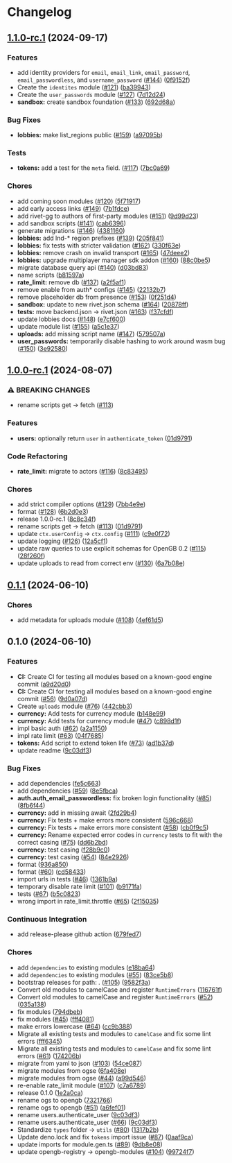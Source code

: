 # Changelog

## [1.1.0-rc.1](https://github.com/rivet-gg/modules-old/compare/v1.0.0-rc.1...v1.1.0-rc.1) (2024-09-17)


### Features

* add identity providers for `email`, `email_link`, `email_password`, `email_passwordless`, and `username_password` ([#144](https://github.com/rivet-gg/modules-old/issues/144)) ([0f9152f](https://github.com/rivet-gg/modules-old/commit/0f9152f4ce57f694e9f5367d1da6039c13257dc3))
* Create the `identites` module ([#121](https://github.com/rivet-gg/modules-old/issues/121)) ([ba39943](https://github.com/rivet-gg/modules-old/commit/ba39943b74877721bffd368e221ef546483b46b7))
* Create the `user_passwords` module ([#127](https://github.com/rivet-gg/modules-old/issues/127)) ([7d12d24](https://github.com/rivet-gg/modules-old/commit/7d12d24836919621622bd4073289a8066c03deb4))
* **sandbox:** create sandbox foundation ([#133](https://github.com/rivet-gg/modules-old/issues/133)) ([692d68a](https://github.com/rivet-gg/modules-old/commit/692d68a671a80bfeb4b8e895ac0d8b4f193484fd))


### Bug Fixes

* **lobbies:** make list_regions public ([#159](https://github.com/rivet-gg/modules-old/issues/159)) ([a97095b](https://github.com/rivet-gg/modules-old/commit/a97095bc3d865be8783c1b53027313448f8495a2))


### Tests

* **tokens:** add a test for the `meta` field. ([#117](https://github.com/rivet-gg/modules-old/issues/117)) ([7bc0a69](https://github.com/rivet-gg/modules-old/commit/7bc0a6905151ca6e99c0d44baec9626b42ff0ce8))


### Chores

* add coming soon modules ([#120](https://github.com/rivet-gg/modules-old/issues/120)) ([5f71917](https://github.com/rivet-gg/modules-old/commit/5f7191716fde37c042cf7a54bae508d943c8bb23))
* add early access links ([#149](https://github.com/rivet-gg/modules-old/issues/149)) ([7b1fdce](https://github.com/rivet-gg/modules-old/commit/7b1fdce5efee9523878797ce3a12a917d14aa6f4))
* add rivet-gg to authors of first-party modules ([#151](https://github.com/rivet-gg/modules-old/issues/151)) ([9d99d23](https://github.com/rivet-gg/modules-old/commit/9d99d2341695a8adf7b3d2914eb05847ece388a0))
* add sandbox scripts ([#141](https://github.com/rivet-gg/modules-old/issues/141)) ([cab6396](https://github.com/rivet-gg/modules-old/commit/cab6396f9f36cae76b4581db5fe545b1fef6a439))
* generate migrations ([#146](https://github.com/rivet-gg/modules-old/issues/146)) ([4381160](https://github.com/rivet-gg/modules-old/commit/4381160e15bbf51d5229cfa4910490b31902172b))
* **lobbies:** add lnd-* region prefixes ([#139](https://github.com/rivet-gg/modules-old/issues/139)) ([205f841](https://github.com/rivet-gg/modules-old/commit/205f841ab3d6bd54c98ecaa21cd24202e1e69bb9))
* **lobbies:** fix tests with stricter validation ([#162](https://github.com/rivet-gg/modules-old/issues/162)) ([330f63e](https://github.com/rivet-gg/modules-old/commit/330f63e1de89904a7a7354c5efd262596ec3132e))
* **lobbies:** remove crash on invalid transport ([#165](https://github.com/rivet-gg/modules-old/issues/165)) ([47deee2](https://github.com/rivet-gg/modules-old/commit/47deee24d4d72980cc6a2088dec4d6c285aa1ed4))
* **lobbies:** upgrade multiplayer manager sdk addon ([#160](https://github.com/rivet-gg/modules-old/issues/160)) ([88c0be5](https://github.com/rivet-gg/modules-old/commit/88c0be5bc15abb195acfe160aa695445de3a47e3))
* migrate database query api ([#140](https://github.com/rivet-gg/modules-old/issues/140)) ([d03bd83](https://github.com/rivet-gg/modules-old/commit/d03bd83dda3ce39b3bea1980d6dff65e92aa5a3a))
* name scripts ([b81597a](https://github.com/rivet-gg/modules-old/commit/b81597ab946c190f32df9eed03b7c690658eecd4))
* **rate_limit:** remove db ([#137](https://github.com/rivet-gg/modules-old/issues/137)) ([a2f5af1](https://github.com/rivet-gg/modules-old/commit/a2f5af1983e97c0314fa4649d32ce27e95e54012))
* remove enable from auth* configs ([#145](https://github.com/rivet-gg/modules-old/issues/145)) ([22132b7](https://github.com/rivet-gg/modules-old/commit/22132b748f0af1e2e473e20625fba65b3da4d679))
* remove placeholder db from presence ([#153](https://github.com/rivet-gg/modules-old/issues/153)) ([0f251d4](https://github.com/rivet-gg/modules-old/commit/0f251d434e2e39a3685871f6bc91efa01c82da4d))
* **sandbox:** update to new rivet.json schema ([#164](https://github.com/rivet-gg/modules-old/issues/164)) ([20878ff](https://github.com/rivet-gg/modules-old/commit/20878ff1a24bf8fd50286bcd937d6b7c836df013))
* **tests:** move backend.json -&gt; rivet.json ([#163](https://github.com/rivet-gg/modules-old/issues/163)) ([f37cfdf](https://github.com/rivet-gg/modules-old/commit/f37cfdfde7199108458c60f68881665e2f56aca0))
* update lobbies docs ([#148](https://github.com/rivet-gg/modules-old/issues/148)) ([e7cf600](https://github.com/rivet-gg/modules-old/commit/e7cf600216250e634c6696d3743888f99c08abe2))
* update module list ([#155](https://github.com/rivet-gg/modules-old/issues/155)) ([a5c1e37](https://github.com/rivet-gg/modules-old/commit/a5c1e37e5171fd7922013bbb6ec7259befbef236))
* **uploads:** add missing script name ([#147](https://github.com/rivet-gg/modules-old/issues/147)) ([579507a](https://github.com/rivet-gg/modules-old/commit/579507a341016e197757365649dae5192cfbff0d))
* **user_passwords:** temporarily disable hashing to work around wasm bug ([#150](https://github.com/rivet-gg/modules-old/issues/150)) ([3e92580](https://github.com/rivet-gg/modules-old/commit/3e92580e5b344b15c8f6f945de756cd13e84069a))

## [1.0.0-rc.1](https://github.com/rivet-gg/opengb-modules/compare/v0.1.1...v1.0.0-rc.1) (2024-08-07)


### ⚠ BREAKING CHANGES

* rename scripts get -> fetch ([#113](https://github.com/rivet-gg/opengb-modules/issues/113))

### Features

* **users:** optionally return `user` in `authenticate_token` ([01d9791](https://github.com/rivet-gg/opengb-modules/commit/01d9791b4a1955b373e7aef933b2ea67bf3ecf54))


### Code Refactoring

* **rate_limit:** migrate to actors ([#116](https://github.com/rivet-gg/opengb-modules/issues/116)) ([8c83495](https://github.com/rivet-gg/opengb-modules/commit/8c83495bcb29011121eddd56540cbb11054a7530))


### Chores

* add strict compiler options ([#129](https://github.com/rivet-gg/opengb-modules/issues/129)) ([7bb4e9e](https://github.com/rivet-gg/opengb-modules/commit/7bb4e9e48874bb103a2f789f46709e9034cd72c6))
* format ([#128](https://github.com/rivet-gg/opengb-modules/issues/128)) ([6b2d0e3](https://github.com/rivet-gg/opengb-modules/commit/6b2d0e31a7e553c1d37d6872d339312b02e964be))
* release 1.0.0-rc.1 ([8c8c34f](https://github.com/rivet-gg/opengb-modules/commit/8c8c34fb6b7ae5c05f135501da586fa76b24097f))
* rename scripts get -&gt; fetch ([#113](https://github.com/rivet-gg/opengb-modules/issues/113)) ([01d9791](https://github.com/rivet-gg/opengb-modules/commit/01d9791b4a1955b373e7aef933b2ea67bf3ecf54))
* update `ctx.userConfig` -&gt; `ctx.config` ([#111](https://github.com/rivet-gg/opengb-modules/issues/111)) ([c9e0f72](https://github.com/rivet-gg/opengb-modules/commit/c9e0f72c950b267a654980de4fe0308495769a00))
* update logging ([#126](https://github.com/rivet-gg/opengb-modules/issues/126)) ([12a5cf1](https://github.com/rivet-gg/opengb-modules/commit/12a5cf19e9ae27719c5a5639a3593db3d15e97e4))
* update raw queries to use explicit schemas for OpenGB 0.2 ([#115](https://github.com/rivet-gg/opengb-modules/issues/115)) ([28f260f](https://github.com/rivet-gg/opengb-modules/commit/28f260f776111841da3240a286c2d0f1a36ed8f5))
* update uploads to read from correct env ([#130](https://github.com/rivet-gg/opengb-modules/issues/130)) ([6a7b08e](https://github.com/rivet-gg/opengb-modules/commit/6a7b08ee32f7478ec89f7c7ca531e0cd78eb7326))

## [0.1.1](https://github.com/rivet-gg/opengb-modules/compare/v0.1.0...v0.1.1) (2024-06-10)


### Chores

* add metadata for uploads module ([#108](https://github.com/rivet-gg/opengb-modules/issues/108)) ([4ef61d5](https://github.com/rivet-gg/opengb-modules/commit/4ef61d5999b6c33fbf5101c523d66995435a03f8))

## 0.1.0 (2024-06-10)


### Features

* **CI:** Create CI for testing all modules based on a known-good engine commit ([a9d20d0](https://github.com/rivet-gg/opengb-modules/commit/a9d20d05221cff1673eb8baed319fabb34406c6c))
* **CI:** Create CI for testing all modules based on a known-good engine commit ([#56](https://github.com/rivet-gg/opengb-modules/issues/56)) ([9d0a07d](https://github.com/rivet-gg/opengb-modules/commit/9d0a07d7080e119779044bcada8c7c436d5ded74))
* Create `uploads` module ([#76](https://github.com/rivet-gg/opengb-modules/issues/76)) ([442cbb3](https://github.com/rivet-gg/opengb-modules/commit/442cbb3ff1669774f1ba614400b1fe7584c581cd))
* **currency:** Add tests for currency module ([b148e99](https://github.com/rivet-gg/opengb-modules/commit/b148e995a012e104d3ff7fa24056170fd74b8f73))
* **currency:** Add tests for currency module ([#47](https://github.com/rivet-gg/opengb-modules/issues/47)) ([c898d1f](https://github.com/rivet-gg/opengb-modules/commit/c898d1f85e531937586de9e9d35e72fa29cddb13))
* impl basic auth ([#62](https://github.com/rivet-gg/opengb-modules/issues/62)) ([a2a1150](https://github.com/rivet-gg/opengb-modules/commit/a2a11506173d0818d19eb4fb6b06eab1ef1b1da4))
* impl rate limit ([#63](https://github.com/rivet-gg/opengb-modules/issues/63)) ([04f7685](https://github.com/rivet-gg/opengb-modules/commit/04f7685a6f06e497fdafce2930b62e90384bf866))
* **tokens:** Add script to extend token life ([#73](https://github.com/rivet-gg/opengb-modules/issues/73)) ([ad1b37d](https://github.com/rivet-gg/opengb-modules/commit/ad1b37d23bb642373c3d5402f693fbf2dfb73151))
* update readme ([9c03df3](https://github.com/rivet-gg/opengb-modules/commit/9c03df3ca4dccc2b9aa77c6873fe6278724e5a1f))


### Bug Fixes

* add dependencies ([fe5c663](https://github.com/rivet-gg/opengb-modules/commit/fe5c663e48efb539a1dca2ead1c7b6dc3363f0e3))
* add dependencies ([#59](https://github.com/rivet-gg/opengb-modules/issues/59)) ([8e5fbca](https://github.com/rivet-gg/opengb-modules/commit/8e5fbca24703f7bed040bc831eb580754a50c883))
* **auth.auth_email_passwordless:** fix broken login functionality ([#85](https://github.com/rivet-gg/opengb-modules/issues/85)) ([8fb6f44](https://github.com/rivet-gg/opengb-modules/commit/8fb6f445e9a5b441235cbc94504b4c88d1795732))
* **currency:** add in missing await ([2fd29b4](https://github.com/rivet-gg/opengb-modules/commit/2fd29b441c95c2c0586712d2ef4f14cb117e0d1f))
* **currency:** Fix tests + make errors more consistent ([596c668](https://github.com/rivet-gg/opengb-modules/commit/596c668783c8d18b6bcd8bf57775d1110c6a4cb2))
* **currency:** Fix tests + make errors more consistent ([#58](https://github.com/rivet-gg/opengb-modules/issues/58)) ([cb0f9c5](https://github.com/rivet-gg/opengb-modules/commit/cb0f9c580318be4340550757cd26c8e5d06c20f9))
* **currency:** Rename expected error codes in `currency` tests to fit with the correct casing ([#75](https://github.com/rivet-gg/opengb-modules/issues/75)) ([dd6b2bd](https://github.com/rivet-gg/opengb-modules/commit/dd6b2bddbadf780bbaf6646a904c2a78f1e7b98d))
* **currency:** test casing ([f28b9c0](https://github.com/rivet-gg/opengb-modules/commit/f28b9c0ddbb69fcc092dfff12a18707065a69251))
* **currency:** test casing ([#54](https://github.com/rivet-gg/opengb-modules/issues/54)) ([84e2926](https://github.com/rivet-gg/opengb-modules/commit/84e2926c2f9e00d9f9b36cb0737672041a902bb7))
* format ([936a850](https://github.com/rivet-gg/opengb-modules/commit/936a8507d7d84904e1bb585275fb2304b1ed2774))
* format ([#60](https://github.com/rivet-gg/opengb-modules/issues/60)) ([cd58433](https://github.com/rivet-gg/opengb-modules/commit/cd584338097f61632345feaee2fa709eb6123b64))
* import urls in tests ([#46](https://github.com/rivet-gg/opengb-modules/issues/46)) ([1361b9a](https://github.com/rivet-gg/opengb-modules/commit/1361b9a951c19ffdfb9422161dec2b91c8e69ce3))
* temporary disable rate limit ([#101](https://github.com/rivet-gg/opengb-modules/issues/101)) ([b9171fa](https://github.com/rivet-gg/opengb-modules/commit/b9171fa5fda1f1b854083f6d79c5b7f5d62fc794))
* tests ([#67](https://github.com/rivet-gg/opengb-modules/issues/67)) ([b5c0823](https://github.com/rivet-gg/opengb-modules/commit/b5c082379c7dc9ba0e97c2cb0f3a53062573f004))
* wrong import in rate_limit.throttle ([#65](https://github.com/rivet-gg/opengb-modules/issues/65)) ([2f15035](https://github.com/rivet-gg/opengb-modules/commit/2f15035fd793e0d2d80007df5091ac7df31670a6))


### Continuous Integration

* add release-please github action ([679fed7](https://github.com/rivet-gg/opengb-modules/commit/679fed74f41ba3c9069b2b82d3cf8ea570341103))


### Chores

* add `dependencies` to existing modules ([e18ba64](https://github.com/rivet-gg/opengb-modules/commit/e18ba64bd45d246dbcd8bfaf1f104208c4408a7f))
* add `dependencies` to existing modules ([#55](https://github.com/rivet-gg/opengb-modules/issues/55)) ([83ce5b8](https://github.com/rivet-gg/opengb-modules/commit/83ce5b8189509efebf6b09f7719b5d4a47b3747f))
* bootstrap releases for path: . ([#105](https://github.com/rivet-gg/opengb-modules/issues/105)) ([9582f3a](https://github.com/rivet-gg/opengb-modules/commit/9582f3abaee7d49914bd3fae380e7d2cdff3f08b))
* Convert old modules to camelCase and register `RuntimeErrors` ([116761f](https://github.com/rivet-gg/opengb-modules/commit/116761f07b8b323baa99c05e1db31d166fca1656))
* Convert old modules to camelCase and register `RuntimeErrors` ([#52](https://github.com/rivet-gg/opengb-modules/issues/52)) ([035a138](https://github.com/rivet-gg/opengb-modules/commit/035a138ebfb00f41a2bc06f8772603eb8ff4ce06))
* fix modules ([794dbeb](https://github.com/rivet-gg/opengb-modules/commit/794dbeb6668a528467ff8a79581e12edc9443c2b))
* fix modules ([#45](https://github.com/rivet-gg/opengb-modules/issues/45)) ([fff4081](https://github.com/rivet-gg/opengb-modules/commit/fff4081aa1d6c326185e50e7c567c8d21e9e2124))
* make errors lowercase ([#64](https://github.com/rivet-gg/opengb-modules/issues/64)) ([cc9b388](https://github.com/rivet-gg/opengb-modules/commit/cc9b3880acb3102e37dbde8154c7a44000232e1d))
* Migrate all existing tests and modules to `camelCase` and fix some lint errors ([fff6345](https://github.com/rivet-gg/opengb-modules/commit/fff6345bda73fb991425d05e3f821ffc8b34106c))
* Migrate all existing tests and modules to `camelCase` and fix some lint errors ([#61](https://github.com/rivet-gg/opengb-modules/issues/61)) ([174206b](https://github.com/rivet-gg/opengb-modules/commit/174206b85747cb5e9392a0db20719623efb317a8))
* migrate from yaml to json ([#103](https://github.com/rivet-gg/opengb-modules/issues/103)) ([54ce087](https://github.com/rivet-gg/opengb-modules/commit/54ce08766d477ce332c9f41b97f058ca921da189))
* migrate modules from ogse ([6fa408e](https://github.com/rivet-gg/opengb-modules/commit/6fa408e9f3f2d081a9d16ab38deb7e89184761df))
* migrate modules from ogse ([#44](https://github.com/rivet-gg/opengb-modules/issues/44)) ([a99d546](https://github.com/rivet-gg/opengb-modules/commit/a99d5462c9b57a1b9274d517c0ffac0d2b293bee))
* re-enable rate_limit module ([#107](https://github.com/rivet-gg/opengb-modules/issues/107)) ([c7a6789](https://github.com/rivet-gg/opengb-modules/commit/c7a67897c5056ac6cf7fdb00b200b617e71887da))
* release 0.1.0 ([1e2a0ca](https://github.com/rivet-gg/opengb-modules/commit/1e2a0ca23f05effe919e8aad2cdbaa316b9659f7))
* rename ogs to opengb ([7321766](https://github.com/rivet-gg/opengb-modules/commit/7321766cf71c54478ec38274dc8f87dcea23f975))
* rename ogs to opengb ([#51](https://github.com/rivet-gg/opengb-modules/issues/51)) ([a6fef01](https://github.com/rivet-gg/opengb-modules/commit/a6fef0114aa8f044ae74b3a06e11992a6134ba35))
* rename users.authenticate_user ([9c03df3](https://github.com/rivet-gg/opengb-modules/commit/9c03df3ca4dccc2b9aa77c6873fe6278724e5a1f))
* rename users.authenticate_user ([#66](https://github.com/rivet-gg/opengb-modules/issues/66)) ([9c03df3](https://github.com/rivet-gg/opengb-modules/commit/9c03df3ca4dccc2b9aa77c6873fe6278724e5a1f))
* Standardize `types` folder -&gt; `utils` ([#80](https://github.com/rivet-gg/opengb-modules/issues/80)) ([1317b2b](https://github.com/rivet-gg/opengb-modules/commit/1317b2b7fefee3674751ec0f8bd91457dd25f51a))
* Update deno.lock and fix `tokens` import issue ([#87](https://github.com/rivet-gg/opengb-modules/issues/87)) ([0aaf9ca](https://github.com/rivet-gg/opengb-modules/commit/0aaf9ca0605f995a0474f4e512e3b0b69eb08f92))
* update imports for module.gen.ts ([#89](https://github.com/rivet-gg/opengb-modules/issues/89)) ([9db8e08](https://github.com/rivet-gg/opengb-modules/commit/9db8e0873bdb5fc25fa134b7470b9ce445704b03))
* update opengb-registry -&gt; opengb-modules ([#104](https://github.com/rivet-gg/opengb-modules/issues/104)) ([99724f7](https://github.com/rivet-gg/opengb-modules/commit/99724f767c2da6a44cd6c63a88e23b93dda15b1e))
